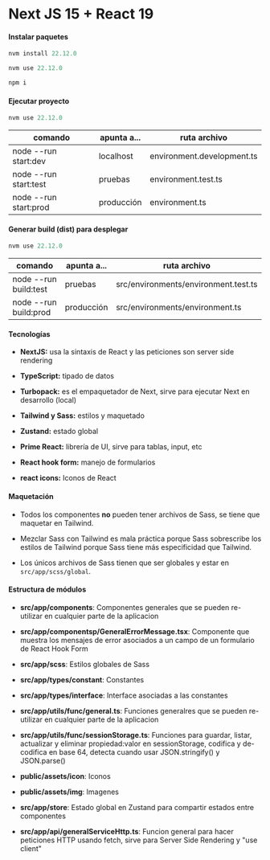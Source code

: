 # Next JS 15 + React 19

#### Instalar paquetes

```javascript
nvm install 22.12.0
```

```javascript
nvm use 22.12.0
```

```javascript
npm i
```

#### Ejecutar proyecto

```javascript
nvm use 22.12.0
```

comando | apunta a... | ruta archivo
------------ | ------------- | -------------
node --run start:dev | localhost | environment.development.ts
node --run start:test | pruebas | environment.test.ts
node --run start:prod | producción | environment.ts

#### Generar build (dist) para desplegar

```javascript
nvm use 22.12.0
```

comando | apunta a... | ruta archivo
------------ | ------------- | -------------
node --run build:test | pruebas | src/environments/environment.test.ts
node --run build:prod | producción | src/environments/environment.ts

#### Tecnologías

* **NextJS:** usa la sintaxis de React y las peticiones son server side rendering

* **TypeScript:** tipado de datos

* **Turbopack:** es el empaquetador de Next, sirve para ejecutar Next en desarrollo (local)

* **Tailwind y Sass:** estilos y maquetado

* **Zustand:** estado global

* **Prime React:** librería de UI, sirve para tablas, input, etc

* **React hook form:** manejo de formularios

* **react icons:** Iconos de React

#### Maquetación
* Todos los componentes **no** pueden tener archivos de Sass, se tiene que maquetar en Tailwind.

* Mezclar Sass con Tailwind es mala práctica porque Sass sobrescribe los estilos de Tailwind porque Sass tiene más especificidad que Tailwind.

* Los únicos archivos de Sass tienen que ser globales y estar en ```src/app/scss/global```.

#### Estructura de módulos
* **src/app/components**: Componentes generales que se pueden re-utilizar en cualquier parte de la aplicacion

* **src/app/componentsp/GeneralErrorMessage.tsx**: Componente que muestra los mensajes de error asociados a un campo de un formulario de React Hook Form

* **src/app/scss**: Estilos globales de Sass

* **src/app/types/constant**: Constantes

* **src/app/types/interface**: Interface asociadas a las constantes

* **src/app/utils/func/general.ts**: Funciones generalres que se pueden re-utilizar en cualquier parte de la aplicacion

* **src/app/utils/func/sessionStorage.ts**: Funciones para guardar, listar, actualizar y eliminar propiedad:valor en sessionStorage, codifica y de-codifica en base 64, detecta cuando usar JSON.stringify() y JSON.parse()

* **public/assets/icon**: Iconos

* **public/assets/img**: Imagenes

* **src/app/store**: Estado global en Zustand para compartir estados entre componentes

* **src/app/api/generalServiceHttp.ts**: Funcion general para hacer peticiones HTTP usando fetch, sirve para Server Side Rendering y "use client"